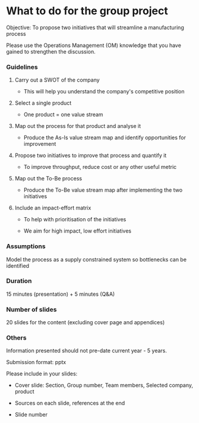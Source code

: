 # What to do for the group project

Objective: To propose two initiatives that will streamline a manufacturing process

Please use the Operations Management (OM) knowledge that you have gained to strengthen the discussion.

### Guidelines

1. Carry out a SWOT of the company

    - This will help you understand the company's competitive position

2. Select a single product

    - One product = one value stream

3. Map out the process for that product and analyse it

    - Produce the As-Is value stream map and identify opportunities for improvement

4. Propose two initiatives to improve that process and quantify it

    - To improve throughput, reduce cost or any other useful metric

5. Map out the To-Be process

    - Produce the To-Be value stream map after implementing the two initiatives

6. Include an impact-effort matrix

    - To help with prioritisation of the initiatives

    - We aim for high impact, low effort initiatives

### Assumptions

Model the process as a supply constrained system so bottlenecks can be identified

### Duration

15 minutes (presentation) + 5 minutes (Q&A)

### Number of slides

20 slides for the content (excluding cover page and appendices)

### Others

Information presented should not pre-date current year - 5 years.

Submission format: pptx

Please include in your slides:

- Cover slide: Section, Group number, Team members, Selected company, product

- Sources on each slide, references at the end

- Slide number

